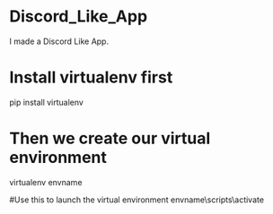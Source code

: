 # Discord_Like_App

I made a Discord Like App. 

# Install virtualenv first
pip install virtualenv

# Then we create our virtual environment
virtualenv envname

#Use this to launch the virtual environment
envname\scripts\activate
